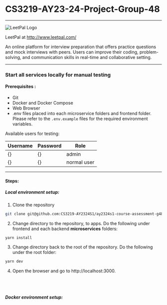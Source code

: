 # CS3219-AY23-24-Project-Group-48
---

![LeetPal Logo](image.png)

LeetPal at http://www.leetpal.com/

An online platform for interview preparation that offers practice questions and mock interviews with peers. Users can improve their coding, problem-solving, and communication skills in real-time and collaborative setting.

---

### Start all services locally for manual testing

#### Prerequisites : 
- Git
- Docker and Docker Compose
- Web Browser
- .env files placed into each microservice folders and frontend folder. Please refer to the `.env.example` files for the required environment variables.


Available users for testing:

| Username | Password | Role     |
|----------|----------|----------|
| {}      | {}      | admin      |
| {}      | {}      |normal user |

---
#### Steps:

##### Local environment setup:
1. Clone the repository
```bash
git clone git@github.com:CS3219-AY2324S1/ay2324s1-course-assessment-g48.git
```
2. Change directory to the repository, to apps. Do the following under frontend and each backend **microservices** folders:
```bash
yarn install
```
3. Change directory back to the root of the repository. Do the following under the root folder:
```bash
yarn dev
```
4. Open the browser and go to http://localhost:3000.

<br></br>

##### Docker environment setup:


